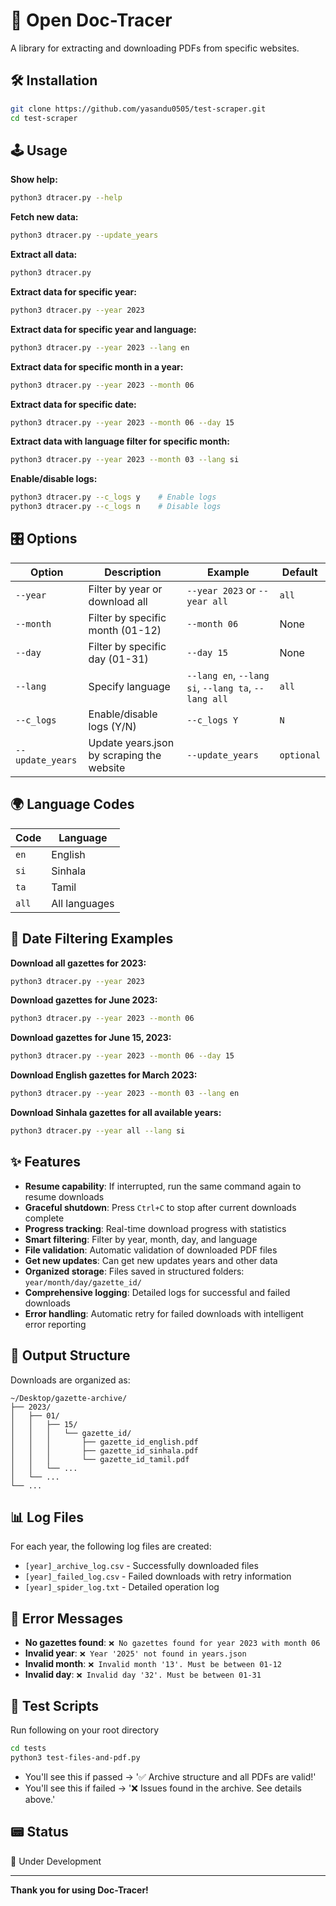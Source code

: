 # 🥽 Open Doc-Tracer
A library for extracting and downloading PDFs from specific websites.

## 🛠️ Installation

```bash
git clone https://github.com/yasandu0505/test-scraper.git
cd test-scraper
```

## 🕹️ Usage

**Show help:**
```bash
python3 dtracer.py --help
```

**Fetch new data:**
```bash
python3 dtracer.py --update_years
```

**Extract all data:**
```bash
python3 dtracer.py
```

**Extract data for specific year:**
```bash
python3 dtracer.py --year 2023
```

**Extract data for specific year and language:**
```bash
python3 dtracer.py --year 2023 --lang en
```

**Extract data for specific month in a year:**
```bash
python3 dtracer.py --year 2023 --month 06
```

**Extract data for specific date:**
```bash
python3 dtracer.py --year 2023 --month 06 --day 15
```

**Extract data with language filter for specific month:**
```bash
python3 dtracer.py --year 2023 --month 03 --lang si
```

**Enable/disable logs:**
```bash
python3 dtracer.py --c_logs y    # Enable logs
python3 dtracer.py --c_logs n    # Disable logs
```

## 🎛️ Options

| Option | Description | Example | Default |
|--------|-------------|---------|---------|
| `--year` | Filter by year or download all | `--year 2023` or `--year all` | `all` |
| `--month` | Filter by specific month (01-12) | `--month 06` | None |
| `--day` | Filter by specific day (01-31) | `--day 15` | None |
| `--lang` | Specify language | `--lang en`, `--lang si`, `--lang ta`, `--lang all` | `all` |
| `--c_logs` | Enable/disable logs (Y/N) | `--c_logs Y` | `N` |
| `--update_years` | Update years.json by scraping the website | `--update_years` | `optional` |


## 🌍 Language Codes

| Code | Language |
|------|----------|
| `en` | English |
| `si` | Sinhala |
| `ta` | Tamil |
| `all` | All languages |

## 📅 Date Filtering Examples

**Download all gazettes for 2023:**
```bash
python3 dtracer.py --year 2023
```

**Download gazettes for June 2023:**
```bash
python3 dtracer.py --year 2023 --month 06
```

**Download gazettes for June 15, 2023:**
```bash
python3 dtracer.py --year 2023 --month 06 --day 15
```

**Download English gazettes for March 2023:**
```bash
python3 dtracer.py --year 2023 --month 03 --lang en
```

**Download Sinhala gazettes for all available years:**
```bash
python3 dtracer.py --year all --lang si
```

## ✨ Features

- **Resume capability**: If interrupted, run the same command again to resume downloads
- **Graceful shutdown**: Press `Ctrl+C` to stop after current downloads complete
- **Progress tracking**: Real-time download progress with statistics
- **Smart filtering**: Filter by year, month, day, and language
- **File validation**: Automatic validation of downloaded PDF files
- **Get new updates**: Can get new updates years and other data
- **Organized storage**: Files saved in structured folders: `year/month/day/gazette_id/`
- **Comprehensive logging**: Detailed logs for successful and failed downloads
- **Error handling**: Automatic retry for failed downloads with intelligent error reporting

## 📁 Output Structure

Downloads are organized as:
```
~/Desktop/gazette-archive/
├── 2023/
│   ├── 01/
│   │   ├── 15/
│   │   │   └── gazette_id/
│   │   │       ├── gazette_id_english.pdf
│   │   │       ├── gazette_id_sinhala.pdf
│   │   │       └── gazette_id_tamil.pdf
│   │   └── ...
│   └── ...
└── ...
```

## 📊 Log Files

For each year, the following log files are created:
- `[year]_archive_log.csv` - Successfully downloaded files
- `[year]_failed_log.csv` - Failed downloads with retry information
- `[year]_spider_log.txt` - Detailed operation log

## 🚨 Error Messages

- **No gazettes found**: `❌ No gazettes found for year 2023 with month 06`
- **Invalid year**: `❌ Year '2025' not found in years.json`
- **Invalid month**: `❌ Invalid month '13'. Must be between 01-12`
- **Invalid day**: `❌ Invalid day '32'. Must be between 01-31`

## 🧪 Test Scripts

Run following on your root directory
```bash - to test the archive structure and the pdf quality
cd tests
python3 test-files-and-pdf.py
```

- You'll see this if passed -> '✅ Archive structure and all PDFs are valid!'
- You'll see this if failed -> '❌ Issues found in the archive. See details above.'

## 📟 Status

🚧 Under Development

---

**Thank you for using Doc-Tracer!**
